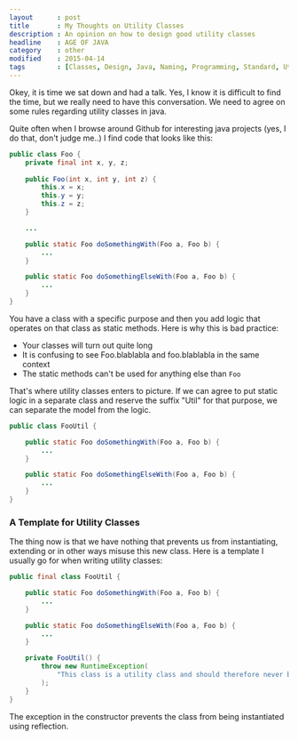 ```yaml
---
layout      : post
title       : My Thoughts on Utility Classes
description : An opinion on how to design good utility classes
headline    : AGE OF JAVA
category    : other
modified    : 2015-04-14
tags        : [Classes, Design, Java, Naming, Programming, Standard, Utility]
---
```


Okey, it is time we sat down and had a talk. Yes, I know it is difficult to find the time, but we really need to have this conversation. We need to agree on some rules regarding utility classes in java.

Quite often when I browse around Github for interesting java projects (yes, I do that, don't judge me..) I find code that looks like this:

```java
public class Foo {
    private final int x, y, z;
    
    public Foo(int x, int y, int z) {
        this.x = x;
        this.y = y;
        this.z = z;
    }

    ...

    public static Foo doSomethingWith(Foo a, Foo b) {
        ...
    }

    public static Foo doSomethingElseWith(Foo a, Foo b) {
        ...
    }
}
```

You have a class with a specific purpose and then you add logic that operates on that class as static methods. Here is why this is bad practice:

* Your classes will turn out quite long
* It is confusing to see Foo.blablabla and foo.blablabla in the same context
* The static methods can't be used for anything else than `Foo`

That's where utility classes enters to picture. If we can agree to put static logic in a separate class and reserve the suffix "Util" for that purpose, we can separate the model from the logic.

```java
public class FooUtil {

    public static Foo doSomethingWith(Foo a, Foo b) {
        ...
    }

    public static Foo doSomethingElseWith(Foo a, Foo b) {
        ...
    }
}
```

### A Template for Utility Classes
The thing now is that we have nothing that prevents us from instantiating, extending or in other ways misuse this new class. Here is a template I usually go for when writing utility classes:

```java
public final class FooUtil {

    public static Foo doSomethingWith(Foo a, Foo b) {
        ...
    }

    public static Foo doSomethingElseWith(Foo a, Foo b) {
        ...
    }

    private FooUtil() {
        throw new RuntimeException(
            "This class is a utility class and should therefore never be instantiated."
        );
    }
}
```

The exception in the constructor prevents the class from being instantiated using reflection.

